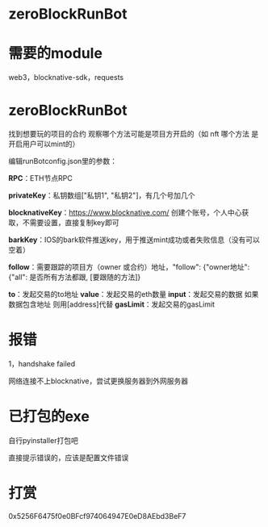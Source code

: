 # zeroBlockRunBot

# 需要的module
web3，blocknative-sdk，requests


# zeroBlockRunBot

找到想要玩的项目的合约  观察哪个方法可能是项目方开启的（如 nft 哪个方法 是开启用户可以mint的）


编辑runBotconfig.json里的参数：

**RPC**：ETH节点RPC

**privateKey**：私钥数组["私钥1", "私钥2"]，有几个号加几个

**blocknativeKey**：https://www.blocknative.com/  创建个账号，个人中心获取，不需要设置，直接复制key即可

**barkKey**：IOS的bark软件推送key，用于推送mint成功或者失败信息（没有可以空着）

**follow**：需要跟踪的项目方（owner 或合约）地址，"follow": {"owner地址":{"all": 是否所有方法都跟, [要跟随的方法]}

**to**：发起交易的to地址
**value**：发起交易的eth数量
**input**：发起交易的数据 如果数据包含地址 则用[address]代替
**gasLimit**：发起交易的gasLimit

# 报错

1，handshake failed

  网络连接不上blocknative，尝试更换服务器到外网服务器

# 已打包的exe
自行pyinstaller打包吧

直接提示错误的，应该是配置文件错误


# 打赏

0x5256F6475f0e0BFcf974064947E0eD8AEbd3BeF7


